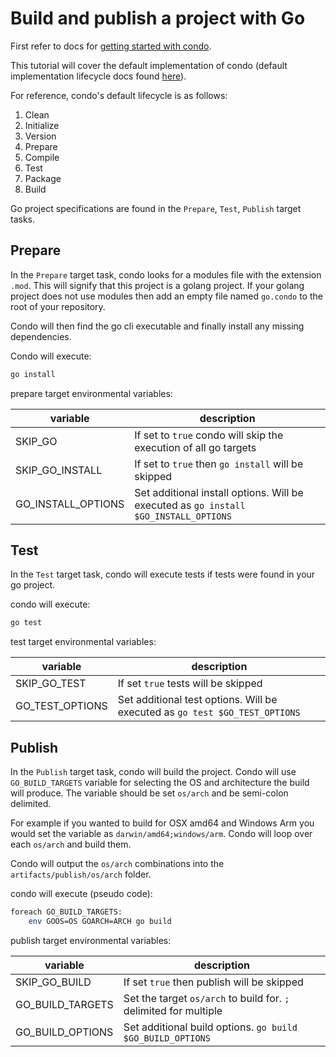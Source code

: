 # Build and publish a project with Go

First refer to docs for [getting started with condo][get-started].

This tutorial will cover the default implementation of condo (default implementation lifecycle docs found
[here][lifecycle]).

For reference, condo's default lifecycle is as follows:

1. Clean
2. Initialize
3. Version
4. Prepare
5. Compile
6. Test
7. Package
8. Build

Go project specifications are found in the `Prepare`, `Test`, `Publish` target tasks.

## Prepare

In the `Prepare` target task, condo looks for a modules file with the extension `.mod`. This will signify that this project is a golang project. If your golang project does not use modules then add an empty file named `go.condo` to the root of your repository.

Condo will then find the go cli executable and finally install any missing dependencies.

Condo will execute:

```bash
go install
```

prepare target environmental variables:

| variable            | description              |
|---------------------|--------------------------|
| SKIP_GO             | If set to `true` condo will skip the execution of all go targets |
| SKIP_GO_INSTALL     | If set to `true` then `go install` will be skipped |
| GO_INSTALL_OPTIONS  | Set additional install options. Will be executed as `go install $GO_INSTALL_OPTIONS` |

## Test

In the `Test` target task, condo will execute tests if tests were found in your go project.

condo will execute:

```bash
go test
```

test target environmental variables:

| variable            | description              |
|---------------------|--------------------------|
| SKIP_GO_TEST        | If set `true` tests will be skipped |
| GO_TEST_OPTIONS     | Set additional test options. Will be executed as `go test $GO_TEST_OPTIONS` |

## Publish

In the `Publish` target task, condo will build the project. Condo will use `GO_BUILD_TARGETS` variable for selecting the OS and architecture the build will produce. The variable should be set `os/arch` and be semi-colon delimited.

For example if you wanted to build for OSX amd64 and Windows Arm you would set the variable as `darwin/amd64;windows/arm`. Condo will loop over each `os/arch` and build them.

Condo will output the `os/arch` combinations into the `artifacts/publish/os/arch` folder.

condo will execute (pseudo code):

```bash
foreach GO_BUILD_TARGETS:
    env GOOS=OS GOARCH=ARCH go build
```

publish target environmental variables:

| variable            | description              |
|---------------------|--------------------------|
| SKIP_GO_BUILD       | If set `true` then publish will be skipped |
| GO_BUILD_TARGETS    | Set the target `os/arch` to build for. `;` delimited for multiple
| GO_BUILD_OPTIONS    | Set additional build options. `go build $GO_BUILD_OPTIONS` |

[get-started]: get-started.md
[lifecycle]: ../concepts/lifecycle.md
